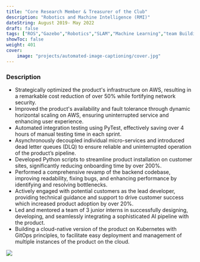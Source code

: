 ```yaml
---
title: "Core Research Member & Treasurer of the Club"
description: "Robotics and Machine Intelligence (RMI)"
dateString: August 2019- May 2022
draft: false
tags: ["ROS","Gazebo","Robotics","SLAM","Machine Learning","team Building"]
showToc: false
weight: 401
cover:
    image: "projects/automated-image-captioning/cover.jpg"
--- 
```


### Description

- Strategically optimized the product's infrastructure on AWS, resulting in a remarkable cost reduction of over 50% while fortifying network security.
- Improved the product's availability and fault tolerance through dynamic horizontal scaling on AWS, ensuring uninterrupted service and enhancing user experience.
- Automated integration testing using PyTest, effectively saving over 4 hours of manual testing time in each sprint.
- Asynchronously decoupled individual micro-services and introduced dead letter queues (DLQ) to ensure reliable and uninterrupted operation of the product’s pipeline.
- Developed Python scripts to streamline product installation on customer sites, significantly reducing onboarding time by over 200%.
- Performed a comprehensive revamp of the backend codebase, improving readability, fixing bugs, and enhancing performance by identifying and resolving bottlenecks.
- Actively engaged with potential customers as the lead developer, providing technical guidance and support to drive customer success which increased product adoption by over 20%.
- Led and mentored a team of 3 junior interns in successfully designing, developing, and seamlessly integrating a sophisticated AI pipeline with the product.
- Building a cloud-native version of the product on Kubernetes with GitOps principles, to facilitate easy deployment and management of multiple instances of the product on the cloud.

![](/experience/16bit/img1.jpeg#center)